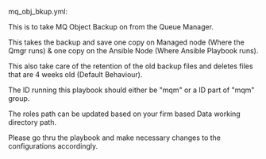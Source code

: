 mq_obj_bkup.yml:

This is to take MQ Object Backup on from the Queue Manager.

This takes the backup and save one copy on Managed node (Where the Qmgr runs) & one copy on the Ansible Node (Where Ansible Playbook runs).

This also take care of the retention of the old backup files and deletes files that are 4 weeks old (Default Behaviour).

The ID running this playbook should either be "mqm" or a ID part of "mqm" group.

The roles path can be updated based on your firm based Data working directory path.

Please go thru the playbook and make necessary changes to the configurations accordingly.
